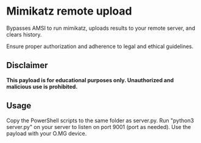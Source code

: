 # Mimikatz remote upload

Bypasses AMSI to run mimikatz, uploads results to your remote server, and clears history.

Ensure proper authorization and adherence to legal and ethical guidelines.

## Disclaimer

**This payload is for educational purposes only. Unauthorized and malicious use is prohibited.**

## Usage
Copy the PowerShell scripts to the same folder as server.py.
Run "python3 server.py" on your server to listen on port 9001 (port as needed).
Use the payload with your O.MG device.
